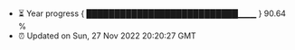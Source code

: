 - ⏳ Year progress { ███████████████████████████▁▁▁ } 90.64 %
- ⏰ Updated on Sun, 27 Nov 2022 20:20:27 GMT

